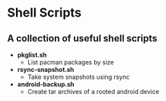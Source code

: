 # Shell Scripts
## A collection of useful shell scripts
- **pkglist.sh**
  - List pacman packages by size
- **rsync-snapshot.sh**
  - Take system snapshots using rsync
- **android-backup.sh**
  - Create tar archives of a rooted android device
